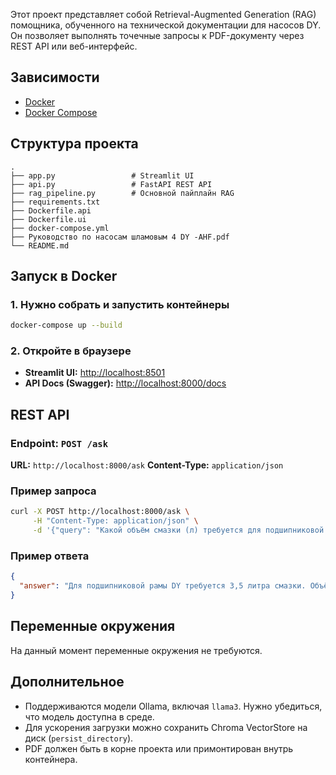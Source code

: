 Этот проект представляет собой Retrieval-Augmented Generation (RAG) помощника, обученного на технической документации для насосов DY. Он позволяет выполнять точечные запросы к PDF-документу через REST API или веб-интерфейс.

## Зависимости

* [Docker](https://www.docker.com/)
* [Docker Compose](https://docs.docker.com/compose/)

## Структура проекта

```
.
├── app.py                 # Streamlit UI
├── api.py                 # FastAPI REST API
├── rag_pipeline.py        # Основной пайплайн RAG
├── requirements.txt
├── Dockerfile.api
├── Dockerfile.ui
├── docker-compose.yml
├── Руководство по насосам шламовым 4 DY -AHF.pdf
└── README.md
```

## Запуск в Docker

### 1. Нужно собрать и запустить контейнеры

```bash
docker-compose up --build
```

### 2. Откройте в браузере

* **Streamlit UI:** [http://localhost:8501](http://localhost:8501)
* **API Docs (Swagger):** [http://localhost:8000/docs](http://localhost:8000/docs)

## REST API

### Endpoint: `POST /ask`

**URL:** `http://localhost:8000/ask`
**Content-Type:** `application/json`

### Пример запроса

```bash
curl -X POST http://localhost:8000/ask \
     -H "Content-Type: application/json" \
     -d '{"query": "Какой объём смазки (л) требуется для подшипниковой рамы DY?"}'
```

### Пример ответа

```json
{
  "answer": "Для подшипниковой рамы DY требуется 3,5 литра смазки. Объём зависит от конкретной конфигурации и должен соответствовать инструкции производителя."
}
```

## Переменные окружения

На данный момент переменные окружения не требуются.

## Дополнительное

* Поддерживаются модели Ollama, включая `llama3`. Нужно убедиться, что модель доступна в среде.
* Для ускорения загрузки можно сохранить Chroma VectorStore на диск (`persist_directory`).
* PDF должен быть в корне проекта или примонтирован внутрь контейнера.
